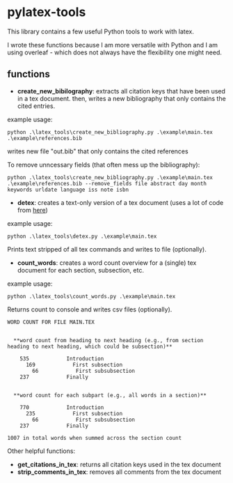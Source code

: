 # pylatex-tools

This library contains a few useful Python tools to work with latex.

I wrote these functions because I am more versatile with Python and I am using overleaf - which does not always have the flexibility one might need.

## functions

- **create_new_bibilography**: extracts all citation keys that have been used in a tex document. then, writes a new bibliography that only contains the cited entries.

example usage:
```
python .\latex_tools\create_new_bibliography.py .\example\main.tex .\example\references.bib
```

writes new file "out.bib" that only contains the cited references


To remove unncessary fields (that often mess up the bibliography):
```
python .\latex_tools\create_new_bibliography.py .\example\main.tex .\example\references.bib --remove_fields file abstract day month keywords urldate language iss note isbn
```


- **detex**: creates a text-only version of a tex document (uses a lot of code from [here](http://www.gilles-bertrand.com/2012/11/a-simple-detex-function-in-python.html))

example usage:
```
python .\latex_tools\detex.py .\example\main.tex
```

Prints text stripped of all tex commands and writes to file (optionally).

- **count_words**: creates a word count overview for a (single) tex document for each section, subsection, etc.

example usage:
```
python .\latex_tools\count_words.py .\example\main.tex
```

Returns count to console and writes csv files (optionally).
```
WORD COUNT FOR FILE MAIN.TEX


  **word count from heading to next heading (e.g., from section heading to next heading, which could be subsection)**

    535            Introduction
      169            First subsection
        66            First subsubsection
    237            Finally


  **word count for each subpart (e.g., all words in a section)**

    770            Introduction
      235            First subsection
        66            First subsubsection
    237            Finally

1007 in total words when summed across the section count
```

Other helpful functions:

- **get_citations_in_tex**: returns all citation keys used in the tex document
- **strip_comments_in_tex**: removes all comments from the tex document
